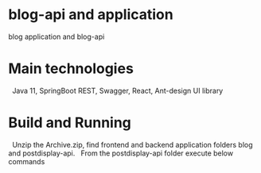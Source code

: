  # blog-api and application
  blog application and blog-api

  # Main technologies
  Java 11, SpringBoot REST, Swagger, React, Ant-design UI library

  # Build and Running
  Unzip the Archive.zip, find frontend and backend application folders blog and postdisplay-api.
  From the postdisplay-api folder execute below commands
